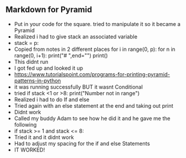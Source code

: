 ## Markdown for Pyramid
- Put in your code for the square. tried to manipulate it so it became a Pyramid
- Realized i had to give stack an associated variable
- stack = p:
- Copied from notes in 2 different places
   for i in range(0, p):
      for n in range(0, i+1):
         print("# ",end="")
      print()
- This didnt run
- I got fed up and looked it up
- https://www.tutorialspoint.com/programs-for-printing-pyramid-patterns-in-python
- it was running successfully BUT it wasnt Conditional
- tried if stack <1 or >8: print("Number not in range")
- Realized i had to do If and else
- Tried again with an else statement at the end and taking out print
- Didnt work
- Called my buddy Adam to see how he did it and he gave me the following
- if stack >= 1 and stack <= 8:
- Tried it and it didnt work
- Had to adjust my spacing for the if and else Statements
- IT WORKED!

